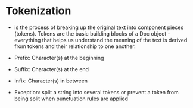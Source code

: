 # Tokenization

- is the process of breaking up the original text into component pieces (tokens).
Tokens are the basic building blocks of a Doc object - everything that helps us understand the meaning of the text is derived from tokens and their relationship to one another.

- Prefix:
Character(s) at the beginning
- Suffix:
Character(s) at the end
- Infix:
Character(s) in between
- Exception:
split a string into several tokens or prevent a token from being split when punctuation rules are applied

